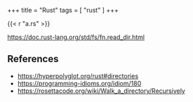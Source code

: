 +++
title = "Rust"
tags = [ "rust" ]
+++

{{< r "a.rs" >}}

<https://doc.rust-lang.org/std/fs/fn.read_dir.html>

## References

- <https://hyperpolyglot.org/rust#directories>
- <https://programming-idioms.org/idiom/180>
- <https://rosettacode.org/wiki/Walk_a_directory/Recursively>
